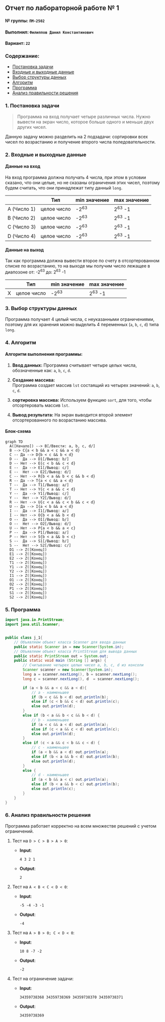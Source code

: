## Отчет по лабораторной работе № 1

#### № группы: `ПМ-2502`

#### Выполнил: `Филиппов Данил Константинович`

#### Вариант: `22`

### Cодержание:

- [Постановка задачи](#1-постановка-задачи)
- [Входные и выходные данные](#2-входные-и-выходные-данные)
- [Выбор структуры данных](#3-выбор-структуры-данных)
- [Алгоритм](#4-алгоритм)
- [Программа](#5-программа)
- [Анализ правильности решения](#6-анализ-правильности-решения)

### 1. Постановка задачи

> Программа на вход получает четыре различных числа. Нужно вывести на
> экран число, которое больше одного и меньше двух других чисел.

Данную задачу можно разделить на 2 подзадачи: сортировки всех чисел по возрастанию и получение второго числа поледовательности.

### 2. Входные и выходные данные

#### Данные на вход

На вход программа должна получать 4 числа, при этом в условии сказано, что они целые,
но не сказаны ограничения этих чисел, поэтому будем считать, что они принадлежат типу данный `long`.

|             | Тип                | min значение    |   max значение    |
|-------------|--------------------|-----------------|-------------------|
| A (Число 1) |     целое число    | -2<sup>63</sup> | 2<sup>63</sup> -1 |
| B (Число 2) |     целое число    | -2<sup>63</sup> | 2<sup>63</sup> -1 |
| C (Число 3) |     целое число    | -2<sup>63</sup> | 2<sup>63</sup> -1 |
| D (Число 4) |     целое число    | -2<sup>63</sup> | 2<sup>63</sup> -1 |

#### Данные на выход

Так как программа должна вывести второе по счету в отсортерованном списке по возрастанию,
то на выходе мы получим число лежащее в диапозоне от: -2<sup>63</sup> до: 2<sup>63</sup> -1

|             | Тип                | min значение    |   max значение    |
|-------------|--------------------|-----------------|-------------------|
|      X      |     целое число    | -2<sup>63</sup> | 2<sup>63</sup> -1 |

### 3. Выбор структуры данных

Программа получает 4 целый числа, с неуказанными ограничениями, поэтому для их
хранения можно выделить 4 переменных (`a`, `b`, `c`, `d`) типа `long`.

### 4. Алгоритм

#### Алгоритм выполнения программы:

1. **Ввод данных:**
  Программа считывает четыре целых числа, обозначенные как: `a`, `b`, `c`, `d`.

2. **Создание массива:**  
  Программа создает массив `lst` состаящий из четырех значений: `a`, `b`, `c`, `d`.

3. **сортировка массива:**
   Используем функцию `sort`, для того, чтобы отсортеровать массив `lst`.

4. **Вывод результата:**
   На экран выводится второй элемент отсортерованного по возрастанию массива.

#### Блок-схема

```mermaid
graph TD
  A([Начало]) --> B[/Ввести: a, b, c, d/]
  B --> C{a < b && a < c && a < d}
  C -- Да --> D{b < c && b < d}
  D --  Да --> D1[/Вывод: b/]
  D -- Нет --> E{c < b && c < d}
  E --  Да --> E1[/Вывод: c/]
  E --  Нет --> E2[/Вывод: d/]
  C -- Нет --> R{b < a && b < c && b < d}
  R -- Да --> T{a < c && a < d}
  T --  Да --> T1[/Вывод: a/]
  T -- Нет --> Y{c < a && c < d}
  Y --  Да --> Y1[/Вывод: c/]
  Y --  Нет --> Y2[/Вывод: d/]
  R -- Нет --> U{c < a && c < b && c < d}
  U -- Да --> I{a < b && a < d}
  I --  Да --> I1[/Вывод: a/]
  I -- Нет --> O{b < a && b < d}
  O --  Да --> O1[/Вывод: b/]
  O --  Нет --> O2[/Вывод: d/]
  U -- Нет --> P{a < b && a < c}
  P --  Да --> P1[/Вывод: a/]
  P -- Нет --> S{b < a && b < c}
  S --  Да --> S1[/Вывод: b/]
  S --  Нет --> S2[/Вывод: c/]
  D1 --> Z([Конец])
  E1 --> Z([Конец])
  E2 --> Z([Конец])
  T1 --> Z([Конец])
  Y1 --> Z([Конец])
  Y2 --> Z([Конец])
  I1 --> Z([Конец])
  O1 --> Z([Конец])
  O2 --> Z([Конец])
  P1 --> Z([Конец])
  S1 --> Z([Конец])
  S2 --> Z([Конец])
```

### 5. Программа

```java
import java.io.PrintStream;
import java.util.Scanner;


public class j_1{
    // Объявляем объект класса Scanner для ввода данных
    public static Scanner in = new Scanner(System.in);
    // Объявляем объект класса PrintStream для вывода данных
    public static PrintStream out = System.out;
    public static void main (String [] args) {
        // Считывание четырех целых чисел a, b, c, d из консоли
        Scanner scanner = new Scanner(System.in);
        long a = scanner.nextLong(), b = scanner.nextLong();
        long c = scanner.nextLong(), d  = scanner.nextLong();

        if (a < b && a < c && a < d){
            // a - наименьшее
            if (b < c && b < d) out.println(b);
            else if (c < b && c < d) out.println(c);
            else out.println(d);
        }
        else if (b < a && b < c && b < d) {
            // b - наименьшее
            if (a < c && a < d) out.println(a);
            else if (c < a && c < d) out.println(c);
            else out.println(d);
        }
        else if (c < a && c < b && c < d) {
            // c - наименьшее
            if (a < b && a < d) out.println(a);
            else if (b < a && b < d) out.println(b);
            else out.println(d);
        }
        else {
            // d - наименьшее
            if (a < b && a < c) out.println(a);
            else if (b < a && b < c) out.println(b);
            else out.println(c);
        }
    }
}
```

### 6. Анализ правильности решения

Программа работает корректно на всем множестве решений с учетом ограничений.

1. Тест на `D > C > B > A > 0`:

    - **Input**:
        ```
        4 3 2 1
        ```

    - **Output**:
        ```
        2
        ```
        
2. Тест на `A < B < C < D < 0`:

    - **Input**:
        ```
        -5 -4 -3 -1
        ```

    - **Output**:
        ```
        -4
        ```

3. Тест на `A > B > 0; C < D < 0`:

    - **Input**:
        ```
        10 8 -7 -2
        ```

    - **Output**:
        ```
        -2
        ```
  
4. Тест на ограничение задачи:

    - **Input**:
        ```
        34359738368 34359738369 34359738370 34359738371
        ```

    - **Output**:
        ```
        34359738369
        ```
